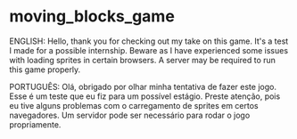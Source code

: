 # moving_blocks_game

ENGLISH:
Hello, thank you for checking out my take on this game. It's a test I made for a possible internship. Beware as I have experienced some issues with loading sprites in certain browsers. A server may be required to run this game properly.

PORTUGUÊS:
Olá, obrigado por olhar minha tentativa de fazer este jogo. Esse é um teste que eu fiz para um possível estágio. Preste atenção, pois eu tive alguns problemas com o carregamento de sprites em certos navegadores. Um servidor pode ser necessário para rodar o jogo propriamente.
